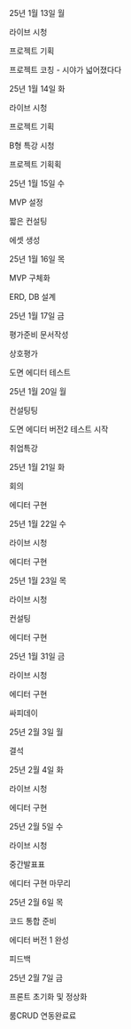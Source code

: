 25년 1월 13일 월

라이브 시청

프로젝트 기획

프로젝트 코칭 - 시야가 넓어졌다다

25년 1월 14일 화

라이브 시청

프로젝트 기획

B형 특강 시청

프로젝트 기획획

25년 1월 15일 수

MVP 설정

짧은 컨설팅

에셋 생성

25년 1월 16일 목

MVP 구체화

ERD, DB 설계

25년 1월 17일 금

평가준비 문서작성

상호평가

도면 에디터 테스트

25년 1월 20일 월

컨설팅팅

도면 에디터 버전2 테스트 시작

취업특강

25년 1월 21일 화

회의

에디터 구현

25년 1월 22일 수

라이브 시청

에디터 구현

25년 1월 23일 목

라이브 시청

컨설팅

에디터 구현

25년 1월 31일 금

라이브 시청

에디터 구현

싸피데이

25년 2월 3일 월

결석

25년 2월 4일 화

라이브 시청

에디터 구현

25년 2월 5일 수

라이브 시청

중간발표표

에디터 구현 마무리

25년 2월 6일 목

코드 통합 준비

에디터 버전 1 완성

피드백

25년 2월 7일 금

프론트 초기화 및 정상화

룸CRUD 연동완료료